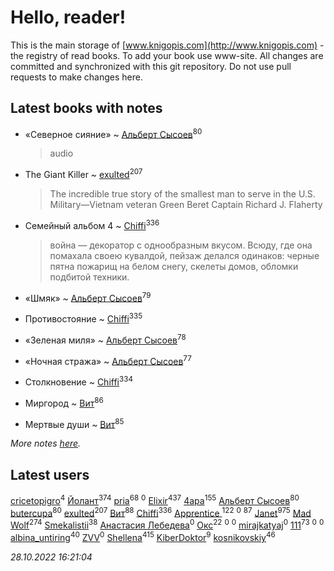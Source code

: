 # Hello, reader!
This is the main storage of [www.knigopis.com](http://www.knigopis.com) - the registry of read books.
To add your book use www-site. All changes are committed and synchronized with this git repository.
Do not use pull requests to make changes here.


## Latest books with notes
* «Северное сияние» ~ [Альберт Сысоев](users/474/47446642-vkontakte)<sup>80</sup>
    > audio

* The Giant Killer ~ [exulted](users/100/100599204551896265722-google)<sup>207</sup>
    > The incredible true story of the smallest man to serve in the U.S. Military—Vietnam veteran Green Beret Captain Richard J. Flaherty

* Семейный альбом 4 ~ [Chiffi](users/105/105831994080785626680-google)<sup>336</sup>
    > война — декоратор с однообразным вкусом. Всюду, где она помахала своею кувалдой, пейзаж делался одинаков: черные пятна пожарищ на белом снегу, скелеты домов, обломки подбитой техники.

* «Шмяк» ~ [Альберт Сысоев](users/474/47446642-vkontakte)<sup>79</sup>

* Противостояние ~ [Chiffi](users/105/105831994080785626680-google)<sup>335</sup>

* «Зеленая миля» ~ [Альберт Сысоев](users/474/47446642-vkontakte)<sup>78</sup>

* «Ночная стража» ~ [Альберт Сысоев](users/474/47446642-vkontakte)<sup>77</sup>

* Столкновение ~ [Chiffi](users/105/105831994080785626680-google)<sup>334</sup>

* Миргород ~ [Вит](users/300/300273923-vkontakte)<sup>86</sup>

* Мертвые души ~ [Вит](users/300/300273923-vkontakte)<sup>85</sup>


_More notes [here](latest_books_with_notes.md)._


## Latest users
[cricetopigro](users/189/189877867-vkontakte)<sup>4</sup> 
[Йолант](users/104/104690883692185089260-google)<sup>374</sup> 
[pria](users/128/128917939-vkontakte)<sup>68</sup> 
[](users/108/108681363726410562880-google)<sup>0</sup> 
[Elixir](users/115/115826717712507836033-google)<sup>437</sup> 
[4apa](users/117/117392596378069249667-google)<sup>155</sup> 
[Альберт Сысоев](users/474/47446642-vkontakte)<sup>80</sup> 
[butercupa](users/193/193697993-vkontakte)<sup>80</sup> 
[exulted](users/100/100599204551896265722-google)<sup>207</sup> 
[Вит](users/300/300273923-vkontakte)<sup>88</sup> 
[Chiffi](users/105/105831994080785626680-google)<sup>336</sup> 
[Apprentice ](users/528/52821952-vkontakte)<sup>122</sup> 
[](users/147/1470945916-yandex)<sup>0</sup> 
[](users/153/1537586159620888-facebook)<sup>87</sup> 
[Janet](users/108/108113656204404967440-google)<sup>975</sup> 
[Mad Wolf](users/947/94738840-vkontakte)<sup>274</sup> 
[Smekalistii](users/864/86487125-vkontakte)<sup>38</sup> 
[Анастасия  Лебедева](users/100/100263890971268160725-google)<sup>0</sup> 
[Окс](users/102/102536471289425216982-google)<sup>22</sup> 
[](users/102/102375178059323955131-google)<sup>0</sup> 
[](users/109/109291740181625976424-google)<sup>0</sup> 
[mirajkatyaj](users/390/390992061-vkontakte)<sup>0</sup> 
[111](users/309/309238388536274478-mailru)<sup>73</sup> 
[](users/118/118051777446155250178-google)<sup>0</sup> 
[](users/109/109176126475581739292-google)<sup>0</sup> 
[albina_untiring](users/257/2579695-vkontakte)<sup>40</sup> 
[ZVV](users/109/109534713472613716565-google)<sup>0</sup> 
[Shellena](users/134/13413591548892934957-mailru)<sup>415</sup> 
[KiberDoktor](users/109/109373108116388043138-google)<sup>9</sup> 
[kosnikovskiy](users/118/118261627879855357372-google)<sup>46</sup> 


_28.10.2022 16:21:04_

